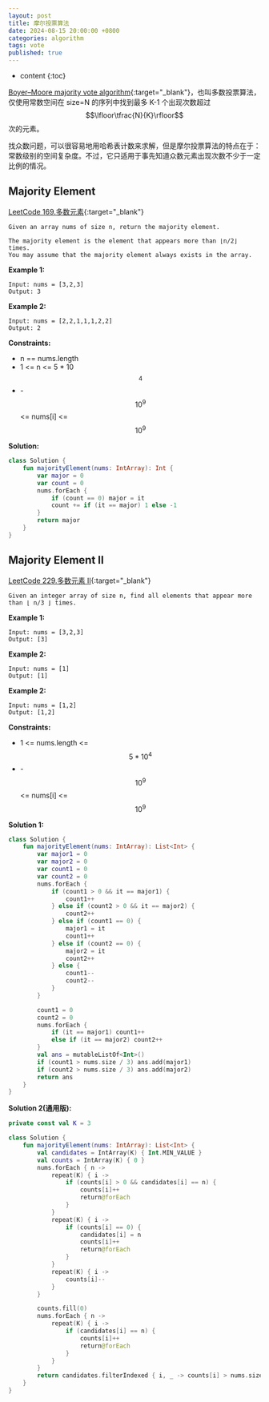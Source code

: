 ```yaml
---
layout: post
title: 摩尔投票算法
date: 2024-08-15 20:00:00 +0800
categories: algorithm
tags: vote
published: true
---
```


* content
{:toc}

[Boyer–Moore majority vote algorithm](https://www.cs.utexas.edu/users/moore/best-ideas/mjrty/index.html){:target="_blank"}，也叫多数投票算法，仅使用常数空间在 size=N 的序列中找到最多 K-1 个出现次数超过 $$\lfloor\tfrac{N}{K}\rfloor$$ 次的元素。

找众数问题，可以很容易地用哈希表计数来求解，但是摩尔投票算法的特点在于：常数级别的空间复杂度。不过，它只适用于事先知道众数元素出现次数不少于一定比例的情况。

## Majority Element

[LeetCode 169.多数元素](https://leetcode.com/problems/majority-element/){:target="_blank"}

```text
Given an array nums of size n, return the majority element.

The majority element is the element that appears more than ⌊n/2⌋ times. 
You may assume that the majority element always exists in the array.
```

**Example 1:**
```
Input: nums = [3,2,3]
Output: 3
```

**Example 2:**
```
Input: nums = [2,2,1,1,1,2,2]
Output: 2
``` 

**Constraints:**
* n == nums.length
* 1 <= n <= 5 * 10$$^4$$
* -$$10^9$$ <= nums[i] <= $$10^9$$

**Solution:**
```kotlin
class Solution {
    fun majorityElement(nums: IntArray): Int {
        var major = 0
        var count = 0
        nums.forEach {
            if (count == 0) major = it
            count += if (it == major) 1 else -1
        }
        return major
    }
}
```

##  Majority Element II

[LeetCode 229.多数元素 II](https://leetcode.com/problems/majority-element-ii/){:target="_blank"}

```text
Given an integer array of size n, find all elements that appear more than ⌊ n/3 ⌋ times.
```

**Example 1:**
```
Input: nums = [3,2,3]
Output: [3]
```

**Example 2:**
```
Input: nums = [1]
Output: [1]
``` 

**Example 2:**
```
Input: nums = [1,2]
Output: [1,2]
``` 

**Constraints:**
* 1 <= nums.length <= $$5 * 10^4$$
* -$$10^9$$ <= nums[i] <= $$10^9$$

**Solution 1:**
```kotlin
class Solution {
    fun majorityElement(nums: IntArray): List<Int> {
        var major1 = 0
        var major2 = 0
        var count1 = 0
        var count2 = 0
        nums.forEach {
            if (count1 > 0 && it == major1) {
                count1++
            } else if (count2 > 0 && it == major2) {
                count2++
            } else if (count1 == 0) {
                major1 = it
                count1++
            } else if (count2 == 0) {
                major2 = it
                count2++
            } else {
                count1--
                count2--
            }
        }

        count1 = 0
        count2 = 0
        nums.forEach {
            if (it == major1) count1++
            else if (it == major2) count2++
        }
        val ans = mutableListOf<Int>()
        if (count1 > nums.size / 3) ans.add(major1)
        if (count2 > nums.size / 3) ans.add(major2)
        return ans
    }
}
```

**Solution 2(通用版):**
```kotlin
private const val K = 3

class Solution {
    fun majorityElement(nums: IntArray): List<Int> {
        val candidates = IntArray(K) { Int.MIN_VALUE }
        val counts = IntArray(K) { 0 }
        nums.forEach { n ->
            repeat(K) { i ->
                if (counts[i] > 0 && candidates[i] == n) {
                    counts[i]++
                    return@forEach
                }
            }
            repeat(K) { i ->
                if (counts[i] == 0) {
                    candidates[i] = n
                    counts[i]++
                    return@forEach
                }
            }
            repeat(K) { i ->
                counts[i]--
            }
        }

        counts.fill(0)
        nums.forEach { n ->
            repeat(K) { i ->
                if (candidates[i] == n) {
                    counts[i]++
                    return@forEach
                }
            }
        }
        return candidates.filterIndexed { i, _ -> counts[i] > nums.size / K }
    }
}
```

<!-- https://writings.sh/post/boyer%E2%80%93moore-majority-vote -->